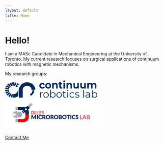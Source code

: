 ```yaml
---
layout: default
title: Home
---
```


# Hello!
I am a MASc Candidate in Mechanical Engineering at the University of Toronto. My current research focuses on surgical applications of continuum robotics with magnetic mechanisms.

My research groups:

<a href="https://crl.utm.utoronto.ca/">
    <img src="CRLab logo_dark_1_large(1).png" alt="Continuum Robotics Lab" title="Continuum Robotics Lab" width="300">
</a>

<a href="https://microrobotics.mie.utoronto.ca/">
    <img src="DillerLabLogo_full(1).png" alt="Diller Microrobotics Lab" title="Diller Microrobotics Lab" width="300">
</a>





[Contact Me](mailto:ewalsh[at]mie.utoronto.ca)
